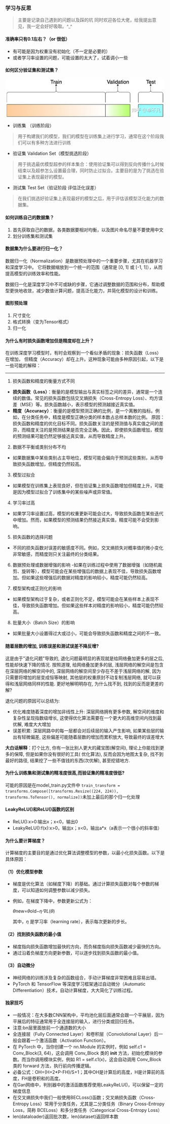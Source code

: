 ### 学习与反思

> 主要是记录自己遇到的问题以及踩的坑
> 同时欢迎各位大佬，给我提出意见，我一定会好好吸取。^_^

#### 准确率只有0.1左右？（or 很低）

- 有可能是因为权重没有初始化（不一定是必要的）
- 或者学习率设置的问题，可能设置的太大了，试着调小一些

#### 如何区分验证集和测试集？

![img.png](img.png)

- 训练集 （训练阶段）

> 用于构建我们的模型，我们的模型在训练集上进行学习，通常在这个阶段我们可以有多种方法进行训练

- 验证集 Validation Set（模型挑选阶段）

> 用于挑选最优模型超参的样本集合：使用验证集可以得到反向传播什么时候结束以及超参怎么设置最合理，同时防止过拟合。主要目的是为了挑选在验证集上表现最好的模型。

- 测试集 Test Set（验证阶段 评估泛化误差）

> 在我们挑选好验证集上表现最好的模型之后，用于评估该模型泛化能力的数据集。

#### 如何训练自己的数据集？

1. 首先获取自己的数据，各类数据要相对均衡，以及图片命名尽量不要使用中文
2. 划分训练集和测试集

#### 数据集为什么要进行归一化？

<p>数据归一化（Normalization）是数据预处理中的一个重要步骤，尤其在机器学习和深度学习中。
它将数据缩放到一个统一的范围（通常是 [0, 1] 或 [-1, 1]），从而提高模型的训练效率和性能。</p>
数据归一化是深度学习中不可或缺的步骤，它通过调整数据的范围和分布，帮助模型更快地收敛，减少数值计算问题，提高泛化能力，并简化模型的设计和训练。

#### 图形预处理

1. 尺寸变化
2. 格式转换（变为Tensor格式）
3. 归一化

#### 为什么有时损失函数增加但是精度却在上升？

在训练深度学习模型时，有时会观察到一个看似矛盾的现象：损失函数（Loss）在增加，
但精度（Accuracy）却在上升。这种现象可能由多种原因引起，以下是一些可能的解释：<hr/>

1. 损失函数和精度的衡量方式不同

- **损失函数（Loss）**：衡量的是模型输出与真实标签之间的差异，通常是一个连续的数值。常见的损失函数包括交叉熵损失（Cross-Entropy
  Loss）、均方误差（MSE）等。损失函数越小，表示模型的预测越接近真实值。
- **精度（Accuracy）**：衡量的是模型预测正确的比例，是一个离散的指标。例如，在分类任务中，精度是模型正确分类的样本数占总样本数的比例。
  原因：损失函数和精度的优化目标不同。损失函数关注的是预测值与真实值之间的差异，而精度关注的是预测结果是否完全正确。因此，即使损失函数增加，模型的预测结果可能仍然足够接近真实值，从而导致精度上升。

2. 数据不平衡或类别分布不均

- 如果数据集中某些类别占主导地位，模型可能会偏向于预测这些类别，从而导致损失函数增加，但精度仍然较高。

3. 模型过拟合

- 如果模型在训练集上表现良好，但在验证集上损失函数增加但精度上升，可能是因为模型过拟合了训练集中的某些噪声或异常值。

4. 学习率过高

- 如果学习率设置过高，模型的权重更新可能会过大，导致损失函数在某些迭代中增加。然而，如果模型的预测结果仍然接近真实值，精度可能不会受到影响。

5. 损失函数的选择问题

- 不同的损失函数对误差的敏感度不同。例如，交叉熵损失对概率值的微小变化非常敏感，而精度则只关注最终的分类结果。

6. 数据预处理或数据增强的影响
   -如果在训练过程中使用了数据增强（如随机裁剪、旋转等），模型可能会在某些增强后的数据上表现不佳，导致损失函数增加。但如果这些增强后的数据对精度的影响较小，精度可能仍然较高。

7. 模型架构或正则化的影响

- 如果模型架构过于复杂，或者正则化不足，模型可能会在某些样本上表现不佳，导致损失函数增加。但如果这些样本对精度的影响较小，精度可能仍然较高。

8. 批量大小（Batch Size）的影响

- 如果批量大小设置得过大或过小，可能会导致损失函数和精度之间的不一致。



#### 随着层数的增加, 训练误差和测试误差不降反增?

这是由于"退化问题"导致的, 退化问题最明显的表现就是给网络叠加更多的层之后, 性能却快速下降的情况. 按照道理, 给网络叠加更多的层,
浅层网络的解空间是包含在深层网络的解空间中的, 深层网络的解空间至少存在不差于浅层网络的解, 因为只需要将增加的层变成恒等映射,
其他层的权重原封不动复制浅层网络, 就可以获得和浅层网络同样的性能. 更好地解明明存在, 为什么找不到, 找到的反而是更差的解?

退化问题的原因可以总结为:

- 优化难度随着深度的增加非线性上升: 深层网络拥有更多参数, 解空间的维度和复杂性呈现指数级增长, 这使得优化算法需要在一个更大的高维空间内找到最优解,
  难度大大增加
- 误差积累: 深层网路中的每一层都会对后续层的输入产生影响, 如果某些层的输出有轻微偏差, 这些偏差可能随着层数的增加而累积放大,
  导致最终的误差增大

**大白话解释**：打个比方, 你有一张比别人更大的藏宝图(解空间), 理论上你能找到更多的保障, 但是如果你没有很好的工具(
优化算法), 反而会因为地图太复杂, 找不到最好的路径, 结果挖了一些不值钱的东西(次优解), 甚至挖错地方.



#### 为什么训练集和测试集的精准度很高,而验证集的精准度很低?

可能的原因是在model_train.py文件中
`train_transform = transforms.Compose([transforms.Resize((224, 224)), transforms.ToTensor(), normalize])`未加上最后的那个归一化处理

#### LeakyReLU()和ReLU()函数的区别

- ReLU():x>0:输出x；x<0，输出0
- LeakyReLU():f(x):x>0，输出x；x<0，输出a*x（a表示一个很小的斜率值）



#### 为什么要计算梯度？

计算梯度的主要目的是通过优化算法调整模型的参数，以最小化损失函数。以下是具体原因：

#### （1）**优化模型参数**

- 梯度是优化算法（如梯度下降）的基础。通过计算损失函数对每个参数的梯度，可以知道如何调整参数以减少损失。

- 例如，在梯度下降中，参数更新公式为：

  *θ*new=*θ*old−*η*⋅∇*L*(*θ*)

  其中，*η* 是学习率（learning rate），表示每次更新的步长。

#### （2）**找到损失函数的最小值**

- 梯度指向损失函数增加最快的方向，而负梯度指向损失函数减少最快的方向。
- 通过沿着负梯度方向更新参数，可以逐步找到损失函数的最小值。

#### （3）**自动微分**

- 神经网络的训练涉及复杂的函数组合，手动计算梯度非常困难且容易出错。
- PyTorch 和 TensorFlow 等深度学习框架通过自动微分（Automatic Differentiation）技术，自动计算梯度，大大简化了训练过程。



#### **独家技巧**

- 一般情况：在大多数CNN架构中，平均池化层后面通常会跟一个平展层，因为平展后的特征通常用于全连接层的输入，进行分类或回归任务。
- 注意:bn层里面放前一个通道数的大小
- 全连接层（Fully Connected Layer）和卷积层（Convolutional Layer）后一般会跟着一个激活函数（Activation Function）。
- 在 PyTorch 中，当你创建一个 nn.Module 的实例时，例如 self.c1 = Conv_Block(3, 64)，这会调用 Conv_Block 类的 __init__
  方法，初始化模块的参数。而当你调用模块实例，例如 R1 = self.c1(x)，这会自动调用 Conv_Block 类的 forward 方法，执行前向传播逻辑。
- 必备公式：OH=(H+2*P-FH)/S+1；其中OH是计算后的高度，H是计算前的高度，FH是卷积和的高度。
- 在Gan网络中，判别器中的激活函数推荐使用LeakyReLU()，可以保留一定的梯度信息
- 在交叉熵损失中我们一般使用BECLoss()函数；交叉熵损失函数（Cross-Entropy Loss）常用于分类任务，尤其是二分类任务（Binary Cross-Entropy Loss，简称 BCELoss）和多分类任务（Categorical Cross-Entropy Loss）
- len(dataloader)返回批次数，len(dataset)返回样本数 

